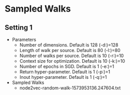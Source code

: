 # Sampled Walks

## Setting 1
- Parameters
    - Number of dimensions. Default is 128 (-d:)=128
    - Length of walk per source. Default is 80 (-l:)=80
    - Number of walks per source. Default is 10 (-r:)=10
    - Context size for optimization. Default is 10 (-k:)=10
    - Number of epochs in SGD. Default is 1 (-e:)=1
    - Return hyper-parameter. Default is 1 (-p:)=1
    - Inout hyper-parameter. Default is 1 (-q:)=1
- Sampled Walks 
    - node2vec-random-walk-1573953136.247604.txt